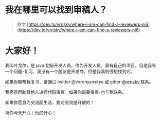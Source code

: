 # 我在哪里可以找到审稿人？

> 原文:[https://dev.to/vrnsky/where-i-am-can-find-a-reviewers-ni6](https://dev.to/vrnsky/where-i-am-can-find-a-reviewers-ni6)

# 大家好！

我叫叶戈尔，是 java 初级开发人员。作为开发人员，我有自己的项目。但是我有一个问题-复习。我没有一个朋友是开发商。但是我真的很想找到它。

如果你能帮我复习，请通过 twitter @voronyanskye 或 gitter [@vrnsky](https://dev.to/vrnsky) 联系。

我愿意帮助其他人进行代码审查。如果你需要审查-也与我联系。

如果你愿意为交流而生活，我对交流是开放的！

祝你今天开心！玩的开心！
